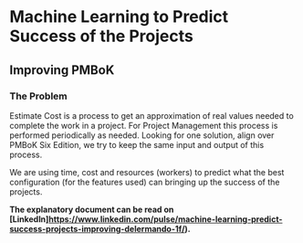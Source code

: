 # Machine Learning to Predict Success of the Projects 

## Improving PMBoK 

### The Problem

Estimate Cost is a process to get an approximation of real values needed to complete the work in a project. For Project Management this process is performed periodically as needed. Looking for one solution, align over PMBoK Six Edition, we try to keep the same input and output of this process.

We are using time, cost and resources (workers) to predict what the best configuration (for the features used) can bringing up the success of the projects.

**The explanatory document can be read on [LinkedIn]https://www.linkedin.com/pulse/machine-learning-predict-success-projects-improving-delermando-1f/).**
